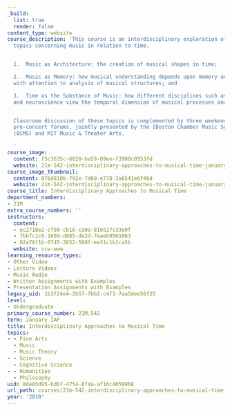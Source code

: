 ```yaml
---
_build:
  list: true
  render: false
content_type: website
course_description: 'This course is an interdisciplinary exploration of three broad
  topics concerning music in relation to time.


  1.  Music as Architecture: the creation of musical shapes in time;

  2.  Music as Memory: how musical understanding depends upon memory and reminiscence,
  with attention to analysis of musical structures; and

  3.  Time as the Substance of Music: how different disciplines such as philosophy
  and neuroscience view the temporal dimension of musical processes and/or performances.


  Classroom discussion of these topics is complemented by three weekend concerts with
  pre-concert forums, jointly presented by the [Boston Chamber Music Society](http://www.bostonchambermusic.org/)
  (BCMS) and MIT Music & Theater Arts.

  '
course_image:
  content: f5c3635c-6020-ba59-09ee-f3980c0553fd
  website: 21m-542-interdisciplinary-approaches-to-musical-time-january-iap-2010
course_image_thumbnail:
  content: 076d810b-792e-7d08-e778-3a6541e6f46d
  website: 21m-542-interdisciplinary-approaches-to-musical-time-january-iap-2010
course_title: Interdisciplinary Approaches to Musical Time
department_numbers:
- 21M
extra_course_numbers: ''
instructors:
  content:
  - ec2718e2-cf50-cb16-ca0a-816527c33e0f
  - 7bbfc1c0-1669-d885-de2d-7eaeb9501063
  - 02a78f1b-0745-2652-580f-ee31c1b1ca5b
  website: ocw-www
learning_resource_types:
- Other Video
- Lecture Videos
- Music Audio
- Written Assignments with Examples
- Presentation Assignments with Examples
legacy_uid: 1b3f24e4-2b57-fbb2-c4f1-7aa5dee56f25
level:
- Undergraduate
primary_course_number: 21M.542
term: January IAP
title: Interdisciplinary Approaches to Musical Time
topics:
- - Fine Arts
  - Music
  - Music Theory
- - Science
  - Cognitive Science
- - Humanities
  - Philosophy
uid: 8de85d95-bdb7-4754-8f4a-af16c4059968
url_path: courses/21m-542-interdisciplinary-approaches-to-musical-time-january-iap-2010
year: '2010'
---
```

